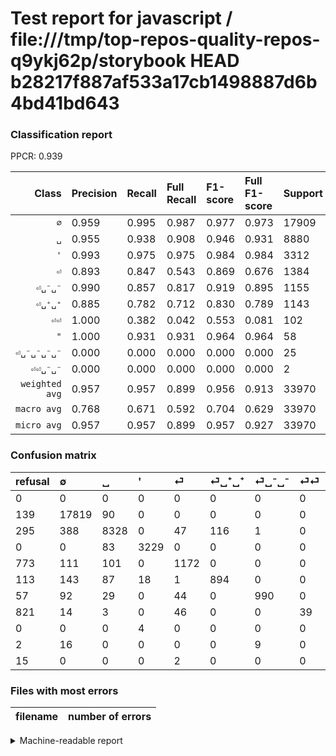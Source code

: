 # Test report for javascript / file:///tmp/top-repos-quality-repos-q9ykj62p/storybook HEAD b28217f887af533a17cb1498887d6b4bd41bd643

### Classification report

PPCR: 0.939

| Class | Precision | Recall | Full Recall | F1-score | Full F1-score | Support | Full Support | PPCR |
|------:|:----------|:-------|:------------|:---------|:---------|:--------|:-------------|:-----|
| `∅` | 0.959| 0.995| 0.987| 0.977| 0.973| 17909| 18048| 0.992 |
| `␣` | 0.955| 0.938| 0.908| 0.946| 0.931| 8880| 9175| 0.968 |
| `'` | 0.993| 0.975| 0.975| 0.984| 0.984| 3312| 3312| 1.000 |
| `⏎` | 0.893| 0.847| 0.543| 0.869| 0.676| 1384| 2157| 0.642 |
| `⏎␣⁻␣⁻` | 0.990| 0.857| 0.817| 0.919| 0.895| 1155| 1212| 0.953 |
| `⏎␣⁺␣⁺` | 0.885| 0.782| 0.712| 0.830| 0.789| 1143| 1256| 0.910 |
| `⏎⏎` | 1.000| 0.382| 0.042| 0.553| 0.081| 102| 923| 0.111 |
| `"` | 1.000| 0.931| 0.931| 0.964| 0.964| 58| 58| 1.000 |
| `⏎␣⁻␣⁻␣⁻␣⁻` | 0.000| 0.000| 0.000| 0.000| 0.000| 25| 27| 0.926 |
| `⏎⏎␣⁻␣⁻` | 0.000| 0.000| 0.000| 0.000| 0.000| 2| 17| 0.118 |
| `weighted avg` | 0.957| 0.957| 0.899| 0.956| 0.913| 33970| 36185| 0.939 |
| `macro avg` | 0.768| 0.671| 0.592| 0.704| 0.629| 33970| 36185| 0.939 |
| `micro avg` | 0.957| 0.957| 0.899| 0.957| 0.927| 33970| 36185| 0.939 |

### Confusion matrix

|refusal|  ∅| ␣| '| ⏎| ⏎␣⁺␣⁺| ⏎␣⁻␣⁻| ⏎⏎| "| ⏎␣⁻␣⁻␣⁻␣⁻| ⏎⏎␣⁻␣⁻| 
|:---|:---|:---|:---|:---|:---|:---|:---|:---|:---|:---|
|0 |0 |0 |0 |0 |0 |0 |0 |0 |0 |0 |
|139 |17819 |90 |0 |0 |0 |0 |0 |0 |0 |0 |
|295 |388 |8328 |0 |47 |116 |1 |0 |0 |0 |0 |
|0 |0 |83 |3229 |0 |0 |0 |0 |0 |0 |0 |
|773 |111 |101 |0 |1172 |0 |0 |0 |0 |0 |0 |
|113 |143 |87 |18 |1 |894 |0 |0 |0 |0 |0 |
|57 |92 |29 |0 |44 |0 |990 |0 |0 |0 |0 |
|821 |14 |3 |0 |46 |0 |0 |39 |0 |0 |0 |
|0 |0 |0 |4 |0 |0 |0 |0 |54 |0 |0 |
|2 |16 |0 |0 |0 |0 |9 |0 |0 |0 |0 |
|15 |0 |0 |0 |2 |0 |0 |0 |0 |0 |0 |

### Files with most errors

| filename | number of errors|
|:----:|:-----|

<details>
    <summary>Machine-readable report</summary>
```json
{
  "cl_report": {"\"": {"f1-score": 0.9642857142857143, "precision": 1.0, "recall": 0.9310344827586207, "support": 58}, "\u0027": {"f1-score": 0.9840012189547463, "precision": 0.9932328514303291, "recall": 0.9749396135265701, "support": 3312}, "macro avg": {"f1-score": 0.7043084719921247, "precision": 0.7675497564644305, "recall": 0.6707255366441703, "support": 33970}, "micro avg": {"f1-score": 0.9574624668825434, "precision": 0.9574624668825434, "recall": 0.9574624668825434, "support": 33970}, "weighted avg": {"f1-score": 0.9560852745410817, "precision": 0.9565388274502116, "recall": 0.9574624668825434, "support": 33970}, "\u2205": {"f1-score": 0.9765976104351639, "precision": 0.9588871549265457, "recall": 0.9949745937796639, "support": 17909}, "\u23ce": {"f1-score": 0.8694362017804155, "precision": 0.8932926829268293, "recall": 0.846820809248555, "support": 1384}, "\u23ce\u23ce": {"f1-score": 0.5531914893617021, "precision": 1.0, "recall": 0.38235294117647056, "support": 102}, "\u23ce\u23ce\u2423\u207b\u2423\u207b": {"f1-score": 0.0, "precision": 0.0, "recall": 0.0, "support": 2}, "\u23ce\u2423\u207a\u2423\u207a": {"f1-score": 0.8304691128657687, "precision": 0.8851485148514852, "recall": 0.7821522309711286, "support": 1143}, "\u23ce\u2423\u207b\u2423\u207b": {"f1-score": 0.9187935034802784, "precision": 0.99, "recall": 0.8571428571428571, "support": 1155}, "\u23ce\u2423\u207b\u2423\u207b\u2423\u207b\u2423\u207b": {"f1-score": 0.0, "precision": 0.0, "recall": 0.0, "support": 25}, "\u2423": {"f1-score": 0.9463098687574569, "precision": 0.9549363605091159, "recall": 0.9378378378378378, "support": 8880}},
  "cl_report_full": {"\"": {"f1-score": 0.9642857142857143, "precision": 1.0, "recall": 0.9310344827586207, "support": 58}, "\u0027": {"f1-score": 0.9840012189547463, "precision": 0.9932328514303291, "recall": 0.9749396135265701, "support": 3312}, "macro avg": {"f1-score": 0.6292842794617992, "precision": 0.7675497564644305, "recall": 0.5915185518790788, "support": 36185}, "micro avg": {"f1-score": 0.9272325564820754, "precision": 0.9574624668825434, "recall": 0.898853115932016, "support": 36185}, "weighted avg": {"f1-score": 0.912566543562087, "precision": 0.9555501598852928, "recall": 0.898853115932016, "support": 36185}, "\u2205": {"f1-score": 0.9728918129453196, "precision": 0.9588871549265457, "recall": 0.9873116134751773, "support": 18048}, "\u23ce": {"f1-score": 0.6756990487172095, "precision": 0.8932926829268293, "recall": 0.5433472415391748, "support": 2157}, "\u23ce\u23ce": {"f1-score": 0.08108108108108109, "precision": 1.0, "recall": 0.04225352112676056, "support": 923}, "\u23ce\u23ce\u2423\u207b\u2423\u207b": {"f1-score": 0.0, "precision": 0.0, "recall": 0.0, "support": 17}, "\u23ce\u2423\u207a\u2423\u207a": {"f1-score": 0.7890556045895852, "precision": 0.8851485148514852, "recall": 0.7117834394904459, "support": 1256}, "\u23ce\u2423\u207b\u2423\u207b": {"f1-score": 0.8951175406871609, "precision": 0.99, "recall": 0.8168316831683168, "support": 1212}, "\u23ce\u2423\u207b\u2423\u207b\u2423\u207b\u2423\u207b": {"f1-score": 0.0, "precision": 0.0, "recall": 0.0, "support": 27}, "\u2423": {"f1-score": 0.9307107733571747, "precision": 0.9549363605091159, "recall": 0.907683923705722, "support": 9175}},
  "ppcr": 0.9387867901063977
}
```
</details>
